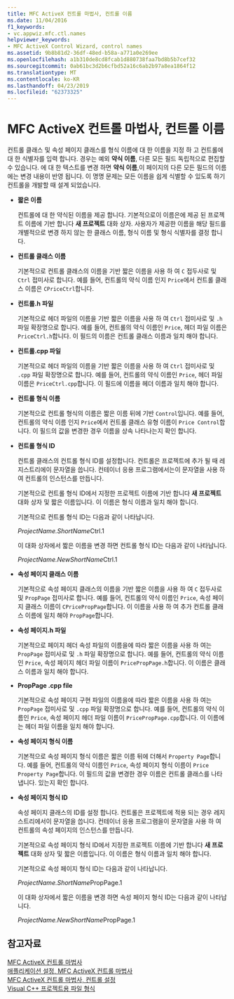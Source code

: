 ```yaml
---
title: MFC ActiveX 컨트롤 마법사, 컨트롤 이름
ms.date: 11/04/2016
f1_keywords:
- vc.appwiz.mfc.ctl.names
helpviewer_keywords:
- MFC ActiveX Control Wizard, control names
ms.assetid: 9b8b81d2-36df-48ed-b58a-a771a0e269ee
ms.openlocfilehash: a1b310de8cd8fcab1d880738faa7bd8b5b7cef32
ms.sourcegitcommit: 0ab61bc3d2b6cfbd52a16c6ab2b97a8ea1864f12
ms.translationtype: MT
ms.contentlocale: ko-KR
ms.lasthandoff: 04/23/2019
ms.locfileid: "62373325"
---
```

# <a name="control-names-mfc-activex-control-wizard"></a>MFC ActiveX 컨트롤 마법사, 컨트롤 이름

컨트롤 클래스 및 속성 페이지 클래스를 형식 이름에 대 한 이름을 지정 하 고 컨트롤에 대 한 식별자를 입력 합니다. 경우는 예외 **약식 이름**, 다른 모든 필드 독립적으로 편집할 수 있습니다. 에 대 한 텍스트를 변경 하면 **약식 이름**,이 페이지의 다른 모든 필드의 이름에는 변경 내용이 반영 됩니다. 이 명명 문제는 모든 이름을 쉽게 식별할 수 있도록 하기 컨트롤을 개발할 때 설계 되었습니다.

- **짧은 이름**

   컨트롤에 대 한 약식된 이름을 제공 합니다. 기본적으로이 이름은에 제공 된 프로젝트 이름에 기반 합니다 **새 프로젝트** 대화 상자. 사용자가 제공한 이름을 해당 필드를 개별적으로 변경 하지 않는 한 클래스 이름, 형식 이름 및 형식 식별자를 결정 합니다.

- **컨트롤 클래스 이름**

   기본적으로 컨트롤 클래스의 이름을 기반 짧은 이름을 사용 하 여 `C` 접두사로 및 `Ctrl` 접미사로 합니다. 예를 들어, 컨트롤의 약식 이름 인지 `Price`에서 컨트롤 클래스 이름은 `CPriceCtrl`합니다.

- **컨트롤.h 파일**

   기본적으로 헤더 파일의 이름을 기반 짧은 이름을 사용 하 여 `Ctrl` 접미사로 및 `.h` 파일 확장명으로 합니다. 예를 들어, 컨트롤의 약식 이름인 `Price`, 헤더 파일 이름은 `PriceCtrl.h`합니다. 이 필드의 이름은 컨트롤 클래스 이름과 일치 해야 합니다.

- **컨트롤.cpp 파일**

   기본적으로 헤더 파일의 이름을 기반 짧은 이름을 사용 하 여 `Ctrl` 접미사로 및 `.cpp` 파일 확장명으로 합니다. 예를 들어, 컨트롤의 약식 이름인 `Price`, 헤더 파일 이름은 `PriceCtrl.cpp`합니다. 이 필드에 이름을 헤더 이름과 일치 해야 합니다.

- **컨트롤 형식 이름**

   기본적으로 컨트롤 형식의 이름은 짧은 이름 뒤에 기반 `Control`입니다. 예를 들어, 컨트롤의 약식 이름 인지 `Price`에서 컨트롤 클래스 유형 이름이 `Price Control`합니다. 이 필드의 값을 변경한 경우 이름을 상속 나타나는지 확인 합니다.

- **컨트롤 형식 ID**

   컨트롤 클래스의 컨트롤 형식 ID를 설정합니다. 컨트롤은 프로젝트에 추가 될 때 레지스트리에이 문자열을 씁니다. 컨테이너 응용 프로그램에서는이 문자열을 사용 하 여 컨트롤의 인스턴스를 만듭니다.

   기본적으로 컨트롤 형식 ID에서 지정한 프로젝트 이름에 기반 합니다 **새 프로젝트** 대화 상자 및 짧은 이름입니다. 이 이름은 형식 이름과 일치 해야 합니다.

   기본적으로 컨트롤 형식 ID는 다음과 같이 나타납니다.

   *ProjectName.ShortName*Ctrl.1

   이 대화 상자에서 짧은 이름을 변경 하면 컨트롤 형식 ID는 다음과 같이 나타납니다.

   *ProjectName.NewShortName*Ctrl.1

- **속성 페이지 클래스 이름**

   기본적으로 속성 페이지 클래스의 이름을 기반 짧은 이름을 사용 하 여 `C` 접두사로 및 `PropPage` 접미사로 합니다. 예를 들어, 컨트롤의 약식 이름인 `Price`, 속성 페이지 클래스 이름이 `CPricePropPage`합니다. 이 이름을 사용 하 여 추가 컨트롤 클래스 이름에 일치 해야 `PropPage`합니다.

- **속성 페이지.h 파일**

   기본적으로 페이지 헤더 속성 파일의 이름을에 따라 짧은 이름을 사용 하 여는 `PropPage` 접미사로 및 `.h` 파일 확장명으로 합니다. 예를 들어, 컨트롤의 약식 이름인 `Price`, 속성 페이지 헤더 파일 이름이 `PricePropPage.h`합니다. 이 이름은 클래스 이름과 일치 해야 합니다.

- **PropPage .cpp file**

   기본적으로 속성 페이지 구현 파일의 이름을에 따라 짧은 이름을 사용 하 여는 `PropPage` 접미사로 및 `.cpp` 파일 확장명으로 합니다. 예를 들어, 컨트롤의 약식 이름인 `Price`, 속성 페이지 헤더 파일 이름이 `PricePropPage.cpp`합니다. 이 이름에는 헤더 파일 이름을 일치 해야 합니다.

- **속성 페이지 형식 이름**

   기본적으로 속성 페이지 형식 이름은 짧은 이름 뒤에 더해서 `Property Page`합니다. 예를 들어, 컨트롤의 약식 이름인 `Price`, 속성 페이지 형식 이름이 `Price Property Page`합니다. 이 필드의 값을 변경한 경우 이름은 컨트롤 클래스를 나타냅니다. 있는지 확인 합니다.

- **속성 페이지 형식 ID**

   속성 페이지 클래스의 ID를 설정 합니다. 컨트롤은 프로젝트에 적용 되는 경우 레지스트리에서이 문자열을 씁니다. 컨테이너 응용 프로그램을이 문자열을 사용 하 여 컨트롤의 속성 페이지의 인스턴스를 만듭니다.

   기본적으로 속성 페이지 형식 ID에서 지정한 프로젝트 이름에 기반 합니다 **새 프로젝트** 대화 상자 및 짧은 이름입니다. 이 이름은 형식 이름과 일치 해야 합니다.

   기본적으로 속성 페이지 형식 ID는 다음과 같이 나타납니다.

   *ProjectName.ShortName*PropPage.1

   이 대화 상자에서 짧은 이름을 변경 하면 속성 페이지 형식 ID는 다음과 같이 나타납니다.

   *ProjectName.NewShortName*PropPage.1

## <a name="see-also"></a>참고자료

[MFC ActiveX 컨트롤 마법사](../../mfc/reference/mfc-activex-control-wizard.md)<br/>
[애플리케이션 설정, MFC ActiveX 컨트롤 마법사](../../mfc/reference/application-settings-mfc-activex-control-wizard.md)<br/>
[MFC ActiveX 컨트롤 마법사, 컨트롤 설정](../../mfc/reference/control-settings-mfc-activex-control-wizard.md)<br/>
[Visual C++ 프로젝트용 파일 형식](../../build/reference/file-types-created-for-visual-cpp-projects.md)

